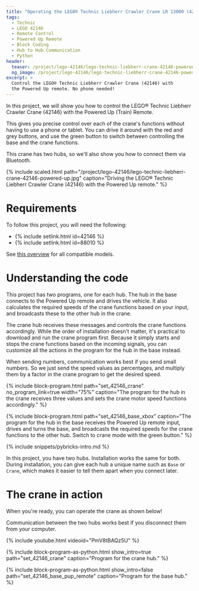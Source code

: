 ```yaml
---
title: "Operating the LEGO® Technic Liebherr Crawler Crane LR 13000 (42146) with the Powered Up Remote"
tags:
  - Technic
  - LEGO 42146
  - Remote Control
  - Powered Up Remote
  - Block Coding
  - Hub to Hub Communication
  - Python
header:
  teaser: /project/lego-42146/lego-technic-liebherr-crane-42146-powered-up.jpg
  og_image: /project/lego-42146/lego-technic-liebherr-crane-42146-powered-up-og.jpg
excerpt: >
  Control the LEGO® Technic Liebherr Crawler Crane (42146) with
  the Powered Up remote. No phone needed!
---
```


In this project, we will show you how to control the LEGO® Technic Liebherr
Crawler Crane (42146) with the Powered Up (Train) Remote.

This gives you precise control over each of the crane's functions without
having to use a phone or tablet. You can drive it around with the red and grey
buttons, and use the green button to switch between controlling the base and
the crane functions.

This crane has two hubs, so we'll also show you how to connect them via Bluetooth.

{% include scaled.html
  path="/project/lego-42146/lego-technic-liebherr-crane-42146-powered-up.jpg"
  caption="Driving the LEGO® Technic Liebherr Crawler Crane (42146) with the Powered Up remote."
%}

# Requirements

To follow this project, you will need the following:

- {% include setlink.html id=42146 %}
- {% include setlink.html id=88010 %}

See <a href="https://docs.pybricks.com/en/latest/iodevices/xboxcontroller.html#compatible-controllers" target="_blank">
this overview</a> for all compatible models.

# Understanding the code

This project has two programs, one for each hub. The hub in the base connects
to the Powered Up remote and drives the vehicle. It also calculates the required
speeds of the crane functions based on your input, and broadcasts these to the
other hub in the crane.

The crane hub receives these messages and controls the crane functions
accordingly. While the order of installation doesn't matter, it's practical
to download and run the crane program first. Because it simply starts and stops
the crane functions based on the incoming signals, you can customize all the
actions in the program for the hub in the base instead.

When sending numbers, communication works best if you send small numbers. So
we just send the speed values as percentages, and multiply them by
a factor in the crane program to get the desired speed.

{% include block-program.html path="set_42146_crane"
  no_program_link=true
  width="75%"
  caption="The program for the hub in the crane receives three values and sets the crane motor speed functions accordingly." %}

{% include block-program.html path="set_42146_base_xbox"
  caption="The program for the hub in the base receives the Powered Up remote input, drives and turns the base, and broadcasts the required speeds for the crane functions to the other hub. Switch to crane mode with the green button." %}

{% include snippets/pybricks-intro.md %}

In this project, you have two hubs. Installation works the same for both.
During installation, you can give each hub a unique name such as `Base` or
`Crane`, which makes it easier to tell them apart when you connect later.

# The crane in action

When you're ready, you can operate the crane as shown below!

Communication between the two hubs works best if you disconnect them from your
computer.

{% include youtube.html videoid="PmV8tBAQz5U" %}

{%
  include block-program-as-python.html
  show_intro=true
  path="set_42146_crane"
  caption="Program for the crane hub."
%}

{%
  include block-program-as-python.html
  show_intro=false
  path="set_42146_base_pup_remote"
  caption="Program for the base hub."
%}

